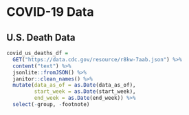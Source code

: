 COVID-19 Data
================

## U.S. Death Data

``` r
covid_us_deaths_df = 
  GET("https://data.cdc.gov/resource/r8kw-7aab.json") %>% 
  content("text") %>% 
  jsonlite::fromJSON() %>% 
  janitor::clean_names() %>% 
  mutate(data_as_of = as.Date(data_as_of),
         start_week = as.Date(start_week),
         end_week = as.Date(end_week)) %>% 
  select(-group, -footnote)
```
